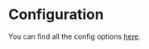 # Configuration

You can find all the config options [here](https://github.com/ashubham/custody/blob/master/lib/config.ts).